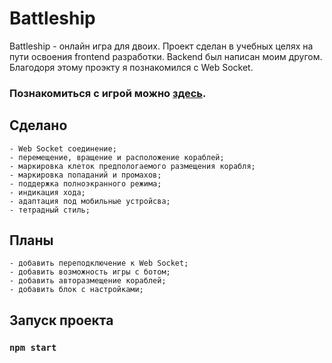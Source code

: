 # Battleship

Battleship - онлайн игра для двоих. Проект сделан в учебных целях на пути освоения frontend разработки. Backend был написан моим другом.
Благодоря этому проэкту я познакомился с Web Socket.

### Познакомиться с игрой можно [здесь](https://iliateletski.github.io/battleship).

## Сделано

    - Web Socket соединение;
    - перемещение, вращение и расположение кораблей;
    - маркировка клеток предпологаемого размещения корабля;
    - маркировка попаданий и промахов;
    - поддержка полноэкранного режима;
    - индикация хода;
    - адаптация под мобильные устройсва;
    - тетрадный стиль;

## Планы

    - добавить переподключение к Web Socket;
    - добавить возможность игры с ботом;
    - добавить авторазмещение кораблей;
    - добавить блок с настройками;

## Запуск проекта

### `npm start`

